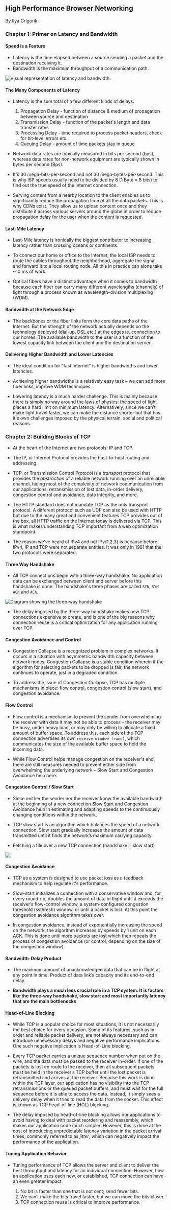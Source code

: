 ## High Performance Browser Networking

By Ilya Grigorik

### Chapter 1: Primer on Latency and Bandwidth

#### Speed is a Feature

- Latency is the time elapsed between a source sending a packet and the destination receiving it.
- Bandwidth is the maximum throughput of a communication path.

<img src="img/lat-band.png" alt="Visual representation of latency and bandwidth." />

#### The Many Components of Latency

- Latency is the sum total of a few different kinds of delays:

  1. Propagation Delay - function of distance & medium of propagation between source and destination
  2. Transmission Delay - function of the packet's length and data transfer rates
  3. Processing Delay - time required to process packet headers, check for bit-level errors etc.
  4. Queuing Delay - amount of time packets stay in queue

- Network data rates are typically measured in bits per second (bps), whereas data rates for non-network equipment are typically shown in bytes per second (Bps).

- It's 30 mega-bits-per-second and not 30 mega-bytes-per-second. This is why ISP speeds usually need to be divided by 8 (1 Byte = 8 bits) to find out the true speed of the internet connection.

- Serving content from a nearby location to the client enables us to significantly reduce the propagation time of all the data packets. This is why CDNs exist. They allow us to upload content once and they distribute it across various servers around the globe in order to reduce propagation delay for the user when the content is requested.

#### Last-Mile Latency

- Last-Mile latency is ironically the biggest contributor to increasing latency rather than crossing oceans or continents.

- To connect our home or office to the Internet, the local ISP needs to route the cables throughout the neighborhood, aggregate the signal, and forward it to a local routing node. All this in practice can alone take ~10 ms of work.

- Optical fibers have a distinct advantage when it comes to bandwidth because each fiber can carry many different wavelengths (channels) of light through a process known as wavelength-division multiplexing (WDM).

#### Bandwidth at the Network Edge

- The backbones or the fiber links form the core data paths of the Internet. But the strength of the network actually depends on the technology deployed (dial-up, DSL etc.) at the edges ie. connection to our homes. The available bandwidth to the user is a function of the lowest capacity link between the client and the destination server.

#### Delivering Higher Bandwidth and Lower Latencies

- The ideal condition for "fast internet" is higher bandwidths and lower latencies.

- Achieving higher bandwidths is a relatively easy task – we can add more fiber links, improve WDM techniques.

- Lowering latency is a much harder challenge. This is mainly because there is simply no way around the laws of physics: the speed of light places a hard limit on minimum latency. Alternatively, since we can’t make light travel faster, we can make the distance shorter but that has it's own challenges imposed by the physical terrain, social and political reasons.

### Chapter 2: Building Blocks of TCP

- At the heart of the Internet are two protocols: IP and TCP.

- The IP, or Internet Protocol provides the host-to-host routing and addressing.

- TCP, or Transmission Control Protocol is a *transport* protocol that provides the *abstraction* of a reliable network running over an unreliable channel, hiding most of the complexity of network communication from our applications: retransmission of lost data, in-order delivery, congestion control and avoidance, data integrity, and more.

- The HTTP standard does not mandate TCP as the only transport protocol. A different protocol such as UDP can also be used with HTTP but due to the many great and convenient features TCP provides out of the box, all HTTP traffic on the Internet today is delivered via TCP. This is what makes understanding TCP important from a web optimization standpoint.

- The reason we've heard of IPv4 and not IPv{1,2,3} is because before IPv4, IP and TCP were not separate entities. It was only in 1981 that the two protocols were separated.

#### Three Way Handshake

- All TCP connections begin with a three-way handshake. No application data can be exchanged between client and server before this handshake is done. The handshake's three phases are called `SYN`, `SYN ACK` and `ACK`.

<img src="img/threeway.png" alt="Diagram showing the three-way handshake" />

- The delay imposed by the three-way handshake makes new TCP connections expensive to create, and is one of the big reasons why connection reuse is a critical optimization for any application running over TCP.

#### Congestion Avoidance and Control

- Congestion Collapse is a recognized problem in complex networks. It occurs in a situation with asymmetric bandwidth capacity between network nodes. Congestion Collapse is a stable condition wherein if the algorithm for selecting packets to be dropped is fair, the network continues to operate, just in a degraded condition.

- To address the issue of Congestion Collapse, TCP has multiple mechanisms in place: flow control, congestion control (slow start), and congestion avoidance.

#### Flow Control

- Flow control is a mechanism to prevent the sender from overwhelming the receiver with data it may not be able to process – the receiver may be busy, under heavy load, or may only be willing to allocate a fixed amount of buffer space. To address this, each side of the TCP connection advertises its own `receive window (rwnd)`, which communicates the size of the available buffer space to hold the incoming data.

- While Flow Control helps manage congestion on the receiver's end, there are still measures needed to prevent either side from overwhelming the underlying network – Slow Start and Congestion Avoidance help here.

#### Congestion Control / Slow Start

- Since neither the sender nor the receiver know the available bandwidth at the beginning of a new connection Slow Start and Congestion Avoidance help in estimating and adapting speeds to the continuously changing conditions within the network.

- TCP slow start is an algorithm which balances the speed of a network connection. Slow start gradually increases the amount of data transmitted until it finds the network’s maximum carrying capacity.

- Fetching a file over a new TCP connection (handshake + slow start)

<img src="img/slowstart.png" />

#### Congestion Avoidance

- TCP as a system is designed to use packet loss as a feedback mechanism to help regulate it's performance.

- Slow-start initializes a connection with a conservative window and, for every roundtrip, doubles the amount of data in flight until it exceeds the receiver’s flow-control window, a system-configured congestion threshold (ssthresh) window, or until a packet is lost. At this point the congestion avoidance algorithm takes over.

- In congestion avoidance, instead of exponentially increasing the speed on the network, the algorithm increases by speeds by 1 unit on each ACK. This is done until more packets are lost which then repeats the process of congestion avoidance (or control, depending on the size of the congestion window).

#### Bandwidth-Delay Product

- The maximum amount of unacknowledged data that can be in flight at any point in time. Product of data link’s capacity and its end-to-end delay.

- **Bandwidth plays a much less crucial role in a TCP system. It is factors like the three-way handshake, slow start and most importantly latency that are the main bottlenecks**

#### Head-of-Line Blocking

- While TCP is a popular choice for most situations, it is not necessarily the best choice for every occasion. Some of its features, such as in-order and reliable packet delivery, are not always necessary and can introduce unnecessary delays and negative performance implications. One such negative implication is Head-of-Line blocking.

- Every TCP packet carries a unique sequence number when put on the wire, and the data must be passed to the receiver in-order. If one of the packets is lost en route to the receiver, then all subsequent packets must be held in the receiver’s TCP buffer until the lost packet is retransmitted and arrives at the receiver. Because this work is done within the TCP layer, our application has no visibility into the TCP retransmissions or the queued packet buffers, and must wait for the full sequence before it is able to access the data. Instead, it simply sees a delivery delay when it tries to read the data from the socket. This effect is known as TCP head-of-line (HOL) blocking.

- The delay imposed by head-of-line blocking allows our applications to avoid having to deal with packet reordering and reassembly, which makes our application code much simpler. However, this is done at the cost of introducing unpredictable latency variation in the packet arrival times, commonly referred to as _jitter_, which can negatively impact the performance of the application.

#### Tuning Application Behavior

- Tuning performance of TCP allows the server and client to deliver the best throughput and latency for an individual connection. However, how an application uses each new, or established, TCP connection can have an even greater impact:

  1. No bit is faster than one that is not sent; send fewer bits.
  2. We can’t make the bits travel faster, but we can move the bits closer.
  3. TCP connection reuse is critical to improve performance.
